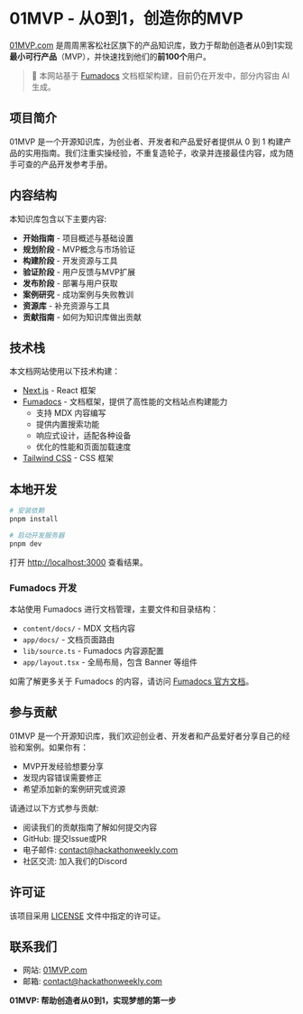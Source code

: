 # 01MVP - 从0到1，创造你的MVP

[01MVP.com](https://01mvp.com) 是周周黑客松社区旗下的产品知识库，致力于帮助创造者从0到1实现**最小可行产品**（MVP），并快速找到他们的**前100个**用户。

> 🚧 本网站基于 [Fumadocs](https://fumadocs.vercel.app) 文档框架构建，目前仍在开发中，部分内容由 AI 生成。

## 项目简介

01MVP 是一个开源知识库，为创业者、开发者和产品爱好者提供从 0 到 1 构建产品的实用指南。我们注重实操经验，不重复造轮子，收录并连接最佳内容，成为随手可查的产品开发参考手册。

## 内容结构

本知识库包含以下主要内容:

- **开始指南** - 项目概述与基础设置
- **规划阶段** - MVP概念与市场验证
- **构建阶段** - 开发资源与工具
- **验证阶段** - 用户反馈与MVP扩展
- **发布阶段** - 部署与用户获取
- **案例研究** - 成功案例与失败教训
- **资源库** - 补充资源与工具
- **贡献指南** - 如何为知识库做出贡献

## 技术栈

本文档网站使用以下技术构建：

- [Next.js](https://nextjs.org/) - React 框架
- [Fumadocs](https://fumadocs.vercel.app) - 文档框架，提供了高性能的文档站点构建能力
  - 支持 MDX 内容编写
  - 提供内置搜索功能
  - 响应式设计，适配各种设备
  - 优化的性能和页面加载速度
- [Tailwind CSS](https://tailwindcss.com/) - CSS 框架

## 本地开发

```bash
# 安装依赖
pnpm install

# 启动开发服务器
pnpm dev
```

打开 [http://localhost:3000](http://localhost:3000) 查看结果。

### Fumadocs 开发

本站使用 Fumadocs 进行文档管理，主要文件和目录结构：

- `content/docs/` - MDX 文档内容
- `app/docs/` - 文档页面路由
- `lib/source.ts` - Fumadocs 内容源配置
- `app/layout.tsx` - 全局布局，包含 Banner 等组件

如需了解更多关于 Fumadocs 的内容，请访问 [Fumadocs 官方文档](https://fumadocs.vercel.app)。

## 参与贡献

01MVP 是一个开源知识库，我们欢迎创业者、开发者和产品爱好者分享自己的经验和案例。如果你有：

- MVP开发经验想要分享
- 发现内容错误需要修正
- 希望添加新的案例研究或资源

请通过以下方式参与贡献:

- 阅读我们的贡献指南了解如何提交内容
- GitHub: 提交Issue或PR
- 电子邮件: contact@hackathonweekly.com
- 社区交流: 加入我们的Discord

## 许可证

该项目采用 [LICENSE](LICENSE) 文件中指定的许可证。

## 联系我们

- 网站: [01MVP.com](https://01mvp.com)
- 邮箱: contact@hackathonweekly.com

**01MVP: 帮助创造者从0到1，实现梦想的第一步**
